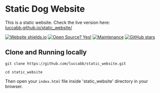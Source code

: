 # Static Dog Website

This is a static website. Check the live version here: [luccabb.github.io/static_website/](luccabb.github.io/static_website/)


[![Website shields.io](https://img.shields.io/website-up-down-green-red/http/shields.io.svg)](http://shields.io/)
[![Open Source? Yes!](https://badgen.net/badge/Open%20Source%20%3F/Yes%21/blue?icon=github)](https://github.com/Naereen/badges/)
[![Maintenance](https://img.shields.io/badge/Maintained%3F-yes-green.svg)](https://GitHub.com/Naereen/StrapDown.js/graphs/commit-activity)
[![GitHub stars](https://img.shields.io/github/stars/luccabb/static_website)](https://GitHub.com/luccabb/static_website/)

## Clone and Running locally

`git clone https://github.com/luccabb/static_website.git`

`cd static_website`

Then open your `index.html` file inside 'static_website' directory in your browser. 
